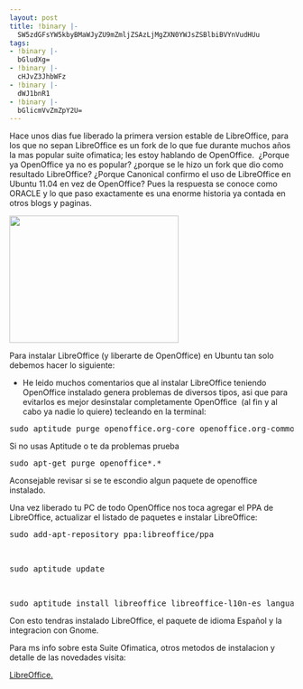 ```yaml
---
layout: post
title: !binary |-
  SW5zdGFsYW5kbyBMaWJyZU9mZmljZSAzLjMgZXN0YWJsZSBlbiBVYnVudHUu
tags:
- !binary |-
  bGludXg=
- !binary |-
  cHJvZ3JhbWFz
- !binary |-
  dWJ1bnR1
- !binary |-
  bGlicmVvZmZpY2U=
---
```

Hace unos dias fue liberado la primera version estable de LibreOffice, para los que no sepan LibreOffice es un fork de lo que fue durante muchos años la mas popular suite ofimatica; les estoy hablando de OpenOffice.  ¿Porque ya OpenOffice ya no es popular? ¿porque se le hizo un fork que dio como resultado LibreOffice? ¿Porque Canonical confirmo el uso de LibreOffice en Ubuntu 11.04 en vez de OpenOffice? Pues la respuesta se conoce como ORACLE y lo que paso exactamente es una enorme historia ya contada en otros blogs y paginas.

<a href="http://blog.jam.net.ve/imagenes/uploads/2011/01/LO33.png"><img class="aligncenter size-medium wp-image-621" title="LO33" src="http://blog.jam.net.ve/imagenes/uploads/2011/01/LO33-300x225.png" alt="" width="300" height="225" /></a>

Para instalar LibreOffice (y liberarte de OpenOffice) en Ubuntu tan solo debemos hacer lo siguiente:

- He leido muchos comentarios que al instalar LibreOffice teniendo OpenOffice instalado genera problemas de diversos tipos, asi que para evitarlos es mejor desinstalar completamente OpenOffice  (al fin y al cabo ya nadie lo quiere) tecleando en la terminal:
<pre lang="bash" line="1" escaped="true">sudo aptitude purge openoffice.org-core openoffice.org-common openoffice.org-l10n-common</pre>
Si no usas Aptitude o te da problemas prueba
<pre lang="bash" line="1" escaped="true">sudo apt-get purge openoffice*.*</pre>
Aconsejable revisar si se te escondio algun paquete de openoffice instalado.

Una vez liberado tu PC de todo OpenOffice nos toca agregar el PPA de LibreOffice, actualizar el listado de paquetes e instalar LibreOffice:
<pre lang="bash" line="1" escaped="true">sudo add-apt-repository ppa:libreoffice/ppa</pre>
&nbsp;
<pre lang="bash" line="1" escaped="true">sudo aptitude update</pre>
&nbsp;
<pre lang="bash" line="1" escaped="true">sudo aptitude install libreoffice libreoffice-l10n-es language-support-writing-es libreoffice-gnome</pre>
Con esto tendras instalado LibreOffice, el paquete de idioma Español y la integracion con Gnome.

Para ms info sobre esta Suite Ofimatica, otros metodos de instalacion y detalle de las novedades visita:

<a href="http://www.libreoffice.org/">LibreOffice.</a>
